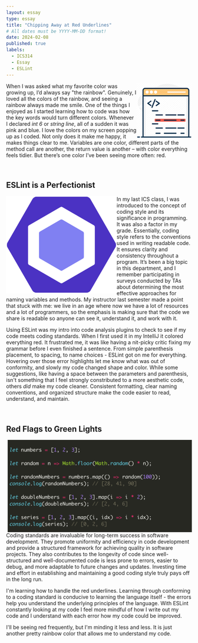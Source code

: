 ```yaml
---
layout: essay
type: essay
title: "Chipping Away at Red Underlines"
# All dates must be YYYY-MM-DD format!
date: 2024-02-08
published: true
labels:
  - ICS314
  - Essay
  - ESLint
---
```


<img align="right" width="150px" src="../img/essay_pics/redunderlines/redunderlines_1.png">

When I was asked what my favorite color was growing up, I’d always say "the rainbow". Genuinely, I loved all the colors of the rainbow, and seeing a rainbow always made me smile. One of the things I enjoyed as I started learning how to code was how the key words would turn different colors. Whenever I declared *int 6* or *string line*, all of a sudden it was pink and blue. I love the colors on my screen popping up as I coded. Not only does it make me happy, it makes things clear to me. Variables are one color, different parts of the method call are another, the return value is another – with color everything feels tidier. But there’s one color I’ve been seeing more often: red. 

<br>

## ESLint is a Perfectionist

<img align="left" width="300px" src="../img/essay_pics/redunderlines/redunderlines_2.png">

In my last ICS class, I was introduced to the concept of coding style and its significance in programming. It was also a factor in my grade. Essentially, coding style refers to the conventions used in writing readable code. It ensures clarity and consistency throughout a program. It’s been a big topic in this department, and I remember participating in surveys conducted by TAs about determining the most effective approaches for naming variables and methods. My instructor last semester made a point that stuck with me: we live in an age where now we have a lot of resources and a lot of programmers, so the emphasis is making sure that the code we share is readable so anyone can see it, understand it, and work with it.

Using ESLint was my intro into code analysis plugins to check to see if my code meets coding standards. When I first used it in my IntelliJ it colored everything red. It frustrated me, it was like having a nit-picky critic fixing my grammar before I even finished a sentence. From simple parenthesis placement, to spacing, to name choices - ESLint got on me for everything. Hovering over those error highlights let me know what was out of conformity, and slowly my code changed shape and color. While some suggestions, like having a space between the parameters and parenthesis, isn't something that I feel strongly constributed to a more aesthetic code, others *did* make my code cleaner. Consistent formatting, clear naming conventions, and organized structure make the code easier to read, understand, and maintain.

<br>

## Red Flags to Green Lights

<img align="right" width="500px" src="../img/essay_pics/redunderlines/redunderlines_3.png">

Coding standards are invaluable for long-term success in software development. They promote uniformity and efficiency in code development and provide a structured framework for achieving quality in software projects. They also contributes to the longevity of code since well-structured and well-documented code is less prone to errors, easier to debug, and more adaptable to future changes and updates. Investing time and effort in establishing and maintaining a good coding style truly pays off in the long run.

I'm learning how to handle the red underlines. Learning through conforming to a coding standard is conducive to learning the language itself - the errors help you understand the underlying principles of the language. With ESLint constantly looking at my code I feel more mindful of how I write out my code and I understand with each error how my code could be improved. 

I'll be seeing red frequently, but I'm minding it less and less. It is just another pretty rainbow color that allows me to understand my code.

<br>

